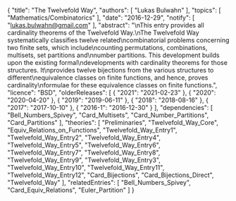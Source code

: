 {
    "title": "The Twelvefold Way",
    "authors": [
        "Lukas Bulwahn"
    ],
    "topics": [
        "Mathematics/Combinatorics"
    ],
    "date": "2016-12-29",
    "notify": [
        "lukas.bulwahn@gmail.com"
    ],
    "abstract": "\nThis entry provides all cardinality theorems of the Twelvefold Way.\nThe Twelvefold Way systematically classifies twelve related\ncombinatorial problems concerning two finite sets, which include\ncounting permutations, combinations, multisets, set partitions and\nnumber partitions. This development builds upon the existing formal\ndevelopments with cardinality theorems for those structures. It\nprovides twelve bijections from the various structures to different\nequivalence classes on finite functions, and hence, proves cardinality\nformulae for these equivalence classes on finite functions.",
    "licence": "BSD",
    "olderReleases": [
        {
            "2021": "2021-02-23"
        },
        {
            "2020": "2020-04-20"
        },
        {
            "2019": "2019-06-11"
        },
        {
            "2018": "2018-08-16"
        },
        {
            "2017": "2017-10-10"
        },
        {
            "2016-1": "2016-12-30"
        }
    ],
    "dependencies": [
        "Bell_Numbers_Spivey",
        "Card_Multisets",
        "Card_Number_Partitions",
        "Card_Partitions"
    ],
    "theories": [
        "Preliminaries",
        "Twelvefold_Way_Core",
        "Equiv_Relations_on_Functions",
        "Twelvefold_Way_Entry1",
        "Twelvefold_Way_Entry2",
        "Twelvefold_Way_Entry4",
        "Twelvefold_Way_Entry5",
        "Twelvefold_Way_Entry6",
        "Twelvefold_Way_Entry7",
        "Twelvefold_Way_Entry8",
        "Twelvefold_Way_Entry9",
        "Twelvefold_Way_Entry3",
        "Twelvefold_Way_Entry10",
        "Twelvefold_Way_Entry11",
        "Twelvefold_Way_Entry12",
        "Card_Bijections",
        "Card_Bijections_Direct",
        "Twelvefold_Way"
    ],
    "relatedEntries": [
        "Bell_Numbers_Spivey",
        "Card_Equiv_Relations",
        "Euler_Partition"
    ]
}